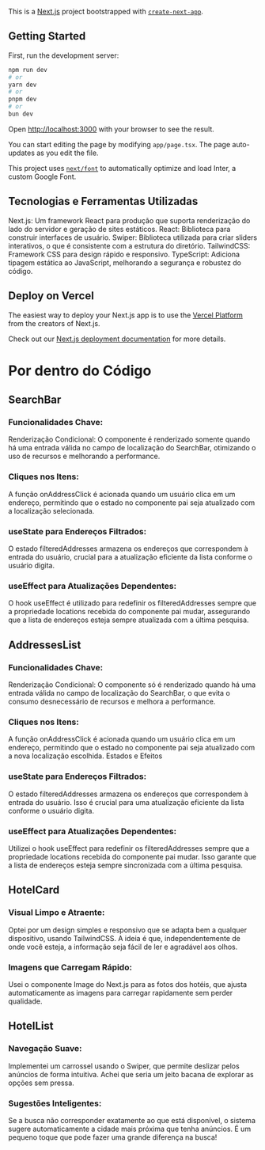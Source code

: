 This is a [Next.js](https://nextjs.org/) project bootstrapped with [`create-next-app`](https://github.com/vercel/next.js/tree/canary/packages/create-next-app).

## Getting Started

First, run the development server:

```bash
npm run dev
# or
yarn dev
# or
pnpm dev
# or
bun dev
```

Open [http://localhost:3000](http://localhost:3000) with your browser to see the result.

You can start editing the page by modifying `app/page.tsx`. The page auto-updates as you edit the file.

This project uses [`next/font`](https://nextjs.org/docs/basic-features/font-optimization) to automatically optimize and load Inter, a custom Google Font.

## Tecnologias e Ferramentas Utilizadas

Next.js: Um framework React para produção que suporta renderização do lado do servidor e geração de sites estáticos.
React: Biblioteca para construir interfaces de usuário.
Swiper: Biblioteca utilizada para criar sliders interativos, o que é consistente com a estrutura do diretório.
TailwindCSS: Framework CSS para design rápido e responsivo.
TypeScript: Adiciona tipagem estática ao JavaScript, melhorando a segurança e robustez do código.
## Deploy on Vercel

The easiest way to deploy your Next.js app is to use the [Vercel Platform](https://vercel.com/new?utm_medium=default-template&filter=next.js&utm_source=create-next-app&utm_campaign=create-next-app-readme) from the creators of Next.js.

Check out our [Next.js deployment documentation](https://nextjs.org/docs/deployment) for more details.

# Por dentro do Código

## SearchBar
### Funcionalidades Chave:

Renderização Condicional:
O componente é renderizado somente quando há uma entrada válida no campo de localização do SearchBar, otimizando o uso de recursos e melhorando a performance.

### Cliques nos Itens:
A função onAddressClick é acionada quando um usuário clica em um endereço, permitindo que o estado no componente pai seja atualizado com a localização selecionada.

### useState para Endereços Filtrados:
O estado filteredAddresses armazena os endereços que correspondem à entrada do usuário, crucial para a atualização eficiente da lista conforme o usuário digita.

### useEffect para Atualizações Dependentes:
O hook useEffect é utilizado para redefinir os filteredAddresses sempre que a propriedade locations recebida do componente pai mudar, assegurando que a lista de endereços esteja sempre atualizada com a última pesquisa.

## AddressesList

### Funcionalidades Chave:
Renderização Condicional:
O componente só é renderizado quando há uma entrada válida no campo de localização do SearchBar, o que evita o consumo desnecessário de recursos e melhora a performance.

### Cliques nos Itens:
A função onAddressClick é acionada quando um usuário clica em um endereço, permitindo que o estado no componente pai seja atualizado com a nova localização escolhida.
Estados e Efeitos

### useState para Endereços Filtrados: 
O estado filteredAddresses armazena os endereços que correspondem à entrada do usuário. Isso é crucial para uma atualização eficiente da lista conforme o usuário digita.

### useEffect para Atualizações Dependentes: 
Utilizei o hook useEffect para redefinir os filteredAddresses sempre que a propriedade locations recebida do componente pai mudar. Isso garante que a lista de endereços esteja sempre sincronizada com a última pesquisa.

## HotelCard

### Visual Limpo e Atraente:
Optei por um design simples e responsivo que se adapta bem a qualquer dispositivo, usando TailwindCSS. A ideia é que, independentemente de onde você esteja, a informação seja fácil de ler e agradável aos olhos.

### Imagens que Carregam Rápido:
Usei o componente Image do Next.js para as fotos dos hotéis, que ajusta automaticamente as imagens para carregar rapidamente sem perder qualidade.

## HotelList

### Navegação Suave:
Implementei um carrossel usando o Swiper, que permite deslizar pelos anúncios de forma intuitiva. Achei que seria um jeito bacana de explorar as opções sem pressa.

### Sugestões Inteligentes:
Se a busca não corresponder exatamente ao que está disponível, o sistema sugere automaticamente a cidade mais próxima que tenha anúncios. É um pequeno toque que pode fazer uma grande diferença na busca!
